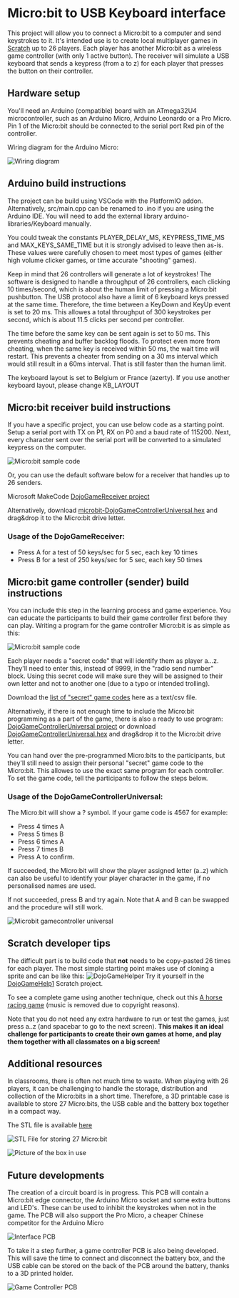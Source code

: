 # Micro:bit to USB Keyboard interface
This project will allow you to connect a Micro:bit to a computer and send keystrokes to it. It's intended use is to create local multiplayer games in [Scratch](https://scratch.mit.edu/) up to 26 players. Each player has another Micro:bit as a wireless game controller (with only 1 active button). The receiver will simulate a USB keyboard that sends a keypress (from a to z) for each player that presses the button on their controller.

## Hardware setup
You'll need an Arduino (compatible) board with an ATmega32U4 microcontroller, such as an Arduino Micro, Arduino Leonardo or a Pro Micro. Pin 1 of the Micro:bit should be connected to the serial port Rxd pin of the controller.

Wiring diagram for the Arduino Micro:

![Wiring diagram](https://github.com/jimd80/MicrobitUsbKeyboard/blob/main/doc/Microbit%20to%20arduino%20micro%20connection.png?raw=true)

## Arduino build instructions
The project can be build using VSCode with the PlatformIO addon. Alternatively, src/main.cpp can be renamed to .ino if you are using the Arduino IDE. You will need to add the external library arduino-libraries/Keyboard manually.

You could tweak the constants PLAYER_DELAY_MS, KEYPRESS_TIME_MS and MAX_KEYS_SAME_TIME but it is strongly advised to leave then as-is. These values were carefully chosen to meet most types of games (either high volume clicker games, or time accurate "shooting" games).

Keep in mind that 26 controllers will generate a lot of keystrokes! The software is designed to handle a throughput of 26 controllers, each clicking 10 times/second, which is about the human limit of pressing a Micro:bit pushbutton. The USB protocol also have a limit of 6 keyboard keys pressed at the same time. Therefore, the time between a KeyDown and KeyUp event is set to 20 ms. This allowes a total throughput of 300 keystrokes per second, which is about 11.5 clicks per second per controller.

The time before the same key can be sent again is set to 50 ms. This prevents cheating and buffer backlog floods. To protect even more from cheating, when the same key is received within 50 ms, the wait time will restart. This prevents a cheater from sending on a 30 ms interval which would still result in a 60ms interval. That is still faster than the human limit.

The keyboard layout is set to Belgium or France (azerty). If you use another keyboard layout, please change KB_LAYOUT

## Micro:bit receiver build instructions
If you have a specific project, you can use below code as a starting point. Setup a serial port with TX on P1, RX on P0 and a baud rate of 115200. Next, every character sent over the serial port will be converted to a simulated keypress on the computer.

![Micro:bit sample code](https://github.com/jimd80/MicrobitUsbKeyboard/blob/main/doc/Microbit%20sample%20code.png?raw=true)

Or, you can use the default software below for a receiver that handles up to 26 senders.

Microsoft MakeCode [DojoGameReceiver project](https://makecode.microbit.org/S01281-32840-25827-62408)

Alternatively, download [microbit-DojoGameControllerUniversal.hex](https://github.com/jimd80/MicrobitUsbKeyboard/blob/main/doc/microbit-DojoGameControllerUniversal.hex?raw=true) and drag&drop it to the Micro:bit drive letter.

### Usage of the DojoGameReceiver:
* Press A for a test of 50 keys/sec for 5 sec, each key 10 times
* Press B for a test of 250 keys/sec for 5 sec, each key 50 times

## Micro:bit game controller (sender) build instructions
You can include this step in the learning process and game experience. You can educate the participants to build their game controller first before they can play. Writing a program for the game controller Micro:bit is as simple as this:

![Micro:bit sample code](https://github.com/jimd80/MicrobitUsbKeyboard/blob/main/doc/Microbit%20gamecontroller%20code.png?raw=true)

Each player needs a "secret code" that will identify them as player a...z. They'll need to enter this, instead of 9999, in the "radio send number" block. Using this secret code will make sure they will be assigned to their own letter and not to another one (due to a typo or intended trolling).

Download the [list of "secret" game codes](https://github.com/jimd80/MicrobitUsbKeyboard/blob/main/doc/Gamecodes.csv?raw=true) here as a text/csv file.

Alternatively, if there is not enough time to include the Micro:bit programming as a part of the game, there is also a ready to use program: [DojoGameControllerUniversal project](https://makecode.microbit.org/S17170-50597-42799-53089) or download [DojoGameControllerUniversal.hex](https://github.com/jimd80/MicrobitUsbKeyboard/blob/main/doc/microbit-DojoGameControllerUniversal.hex?raw=true) and drag&drop it to the Micro:bit drive letter.

You can hand over the pre-programmed Micro:bits to the participants, but they'll still need to assign their personal "secret" game code to the Micro:bit. This allowes to use the exact same program for each controller. To set the game code, tell the participants to follow the steps below.
### Usage of the DojoGameControllerUniversal:
The Micro:bit will show a ? symbol. If your game code is 4567 for example:
* Press 4 times A
* Press 5 times B
* Press 6 times A
* Press 7 times B
* Press A to confirm.

If succeeded, the Micro:bit will show the player assigned letter (a..z) which can also be useful to identify your player character in the game, if no personalised names are used.

If not succeeded, press B and try again. Note that A and B can be swapped and the procedure will still work.

![Microbit gamecontroller universal](https://github.com/jimd80/MicrobitUsbKeyboard/blob/main/doc/Microbit%20gamecontroller%20universal.png?raw=true)

## Scratch developer tips
The difficult part is to build code that **not** needs to be copy-pasted 26 times for each player. The most simple starting point makes use of cloning a sprite and can be like this:
![DojoGameHelper](https://github.com/jimd80/MicrobitUsbKeyboard/blob/main/doc/Scratch%20DojoGameHelper.png?raw=true)
Try it yourself in the [DojoGameHelp1](https://scratch.mit.edu/projects/1082054988) Scratch project.

To see a complete game using another technique, check out this [A horse racing game](https://scratch.mit.edu/projects/1110965589/) (music is removed due to copyright reasons).

Note that you do not need any extra hardware to run or test the games, just press a..z (and spacebar to go to the next screen). **This makes it an ideal challenge for participants to create their own games at home, and play them together with all classmates on a big screen!**

## Additional resources
In classrooms, there is often not much time to waste. When playing with 26 players, it can be challenging to handle the storage, distribution and collection of the Micro:bits in a short time. Therefore, a 3D printable case is available to store 27 Micro:bits, the USB cable and the battery box together in a compact way.

The STL file is available [here](https://github.com/jimd80/MicrobitUsbKeyboard/blob/main/doc/Microbit%20case.stl?raw=true)

![STL File for storing 27 Micro:bit](https://github.com/jimd80/MicrobitUsbKeyboard/blob/main/doc/Microbit%20case%20stl%20file.png?raw=true)

![Picture of the box in use](https://github.com/jimd80/MicrobitUsbKeyboard/blob/main/doc/Microbit%20case%20printed%202.jpg?raw=true)

## Future developments
The creation of a circuit board is in progress. This PCB will contain a Micro:bit edge connector, the Arduino Micro socket and some extra buttons and LED's. These can be used to inhibit the keystrokes when not in the game. The PCB will also support the Pro Micro, a cheaper Chinese competitor for the Arduino Micro

![Interface PCB](https://github.com/jimd80/MicrobitUsbKeyboard/blob/main/doc/Microbit%20arduino%20bridge%20pcb.png?raw=true)

To take it a step further, a game controller PCB is also being developed. This will save the time to connect and disconnect the battery box, and the USB cable can be stored on the back of the PCB around the battery, thanks to a 3D printed holder.

![Game Controller PCB](https://github.com/jimd80/MicrobitUsbKeyboard/blob/main/doc/Gamecontroller%20pcb%203d.png?raw=true)

